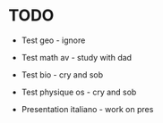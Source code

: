 # TODO

- Test geo - ignore
- Test math av - study with dad
- Test bio - cry and sob
- Test physique os - cry and sob

- Presentation italiano - work on pres

